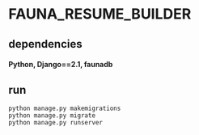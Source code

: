 # FAUNA_RESUME_BUILDER

## dependencies
#### Python, Django==2.1, faunadb

## run 

```
python manage.py makemigrations
python manage.py migrate
python manage.py runserver
```
